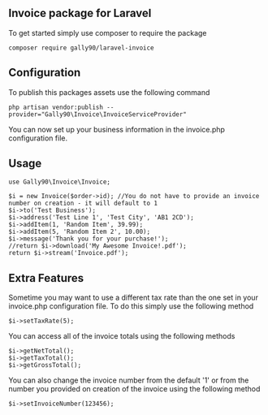 ## Invoice package for Laravel

To get started simply use composer to require the package

    composer require gally90/laravel-invoice

## Configuration

To publish this packages assets use the following command

    php artisan vendor:publish --provider="Gally90\Invoice\InvoiceServiceProvider"

You can now set up your business information in the invoice.php configuration file.

## Usage

    use Gally90\Invoice\Invoice;

    $i = new Invoice($order->id); //You do not have to provide an invoice number on creation - it will default to 1
    $i->to('Test Business');
    $i->address('Test Line 1', 'Test City', 'AB1 2CD');
    $i->addItem(1, 'Random Item', 39.99);
    $i->addItem(5, 'Random Item 2', 10.00);
    $i->message('Thank you for your purchase!');
    //return $i->download('My Awesome Invoice!.pdf');
    return $i->stream('Invoice.pdf');

## Extra Features

Sometime you may want to use a different tax rate than the one set in your invoice.php configuration file. To do this simply use the following method

    $i->setTaxRate(5);

You can access all of the invoice totals using the following methods

    $i->getNetTotal();
    $i->getTaxTotal();
    $i->getGrossTotal();

You can also change the invoice number from the default '1' or from the number you provided on creation of the invoice using the following method

    $i->setInvoiceNumber(123456);